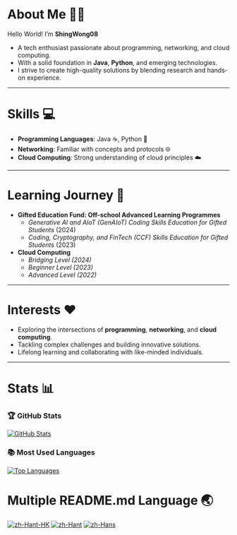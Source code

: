 # About Me 🙋‍♂  
Hello World! I’m **ShingWong08**  
- A tech enthusiast passionate about programming, networking, and cloud computing.  
- With a solid foundation in **Java**, **Python**, and emerging technologies.  
- I strive to create high-quality solutions by blending research and hands-on experience.  

---

# Skills 💻  
- **Programming Languages**: Java ☕, Python 🐍  
- **Networking**: Familiar with concepts and protocols 🌐  
- **Cloud Computing**: Strong understanding of cloud principles ☁️  

---

# Learning Journey 🚀  
- **Gifted Education Fund: Off-school Advanced Learning Programmes**
  - *Generative AI and AIoT (GenAIoT) Coding Skills Education for Gifted Students* (2024)  
  - *Coding, Cryptography, and FinTech (CCF) Skills Education for Gifted Students* (2023)  
- **Cloud Computing**
  - *Bridging Level (2024)*
  - *Beginner Level (2023)*
  - *Advanced Level (2022)*

---

# Interests ❤️  
- Exploring the intersections of **programming**, **networking**, and **cloud computing**.  
- Tackling complex challenges and building innovative solutions.  
- Lifelong learning and collaborating with like-minded individuals.  

---

# Stats 📊  
### 🏆 GitHub Stats  
[![GitHub Stats](https://github-readme-stats.vercel.app/api?username=ShingWong08&show=reviews,discussions_started,discussions_answered,prs_merged,prs_merged_percentage)](https://github.com/ShingWong08)  
### 📚 Most Used Languages  
[![Top Languages](https://github-readme-stats.vercel.app/api/top-langs/?username=ShingWong08&layout=compact&theme=tokyonight)](https://github.com/ShingWong08)  

# Multiple README.md Language 🌏  
[![zh-Hant-HK](https://img.shields.io/badge/lang-zh--Hant--HK-red.svg)](https://github.com/ShingWong08/ShingWong08/blob/main/README-zh-Hant-HK.md) [![zh-Hant](https://img.shields.io/badge/lang-zh--Hant-blue.svg)](https://github.com/ShingWong08/ShingWong08/blob/main/README-zh-Hant.md) [![zh-Hans](https://img.shields.io/badge/lang-zh--Hans-green.svg)](https://github.com/ShingWong08/ShingWong08/blob/main/README-zh-Hans.md)
 
